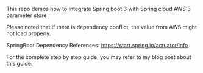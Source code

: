 This repo demos how to Integrate Spring boot 3 with Spring cloud AWS 3 parameter store

Please noted that if there is dependency conflict, the value from AWS might not load properly.

SpringBoot Dependency References: https://start.spring.io/actuator/info

For the complete step by step guide, you may refer to my blog post about this guide: 

